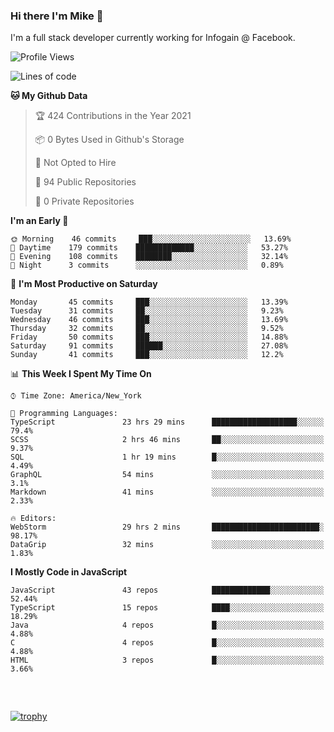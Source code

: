 ### Hi there I'm Mike 👋
I'm a full stack developer currently working for Infogain @ Facebook.

<!--START_SECTION:waka-->
![Profile Views](http://img.shields.io/badge/Profile%20Views-0-blue)

![Lines of code](https://img.shields.io/badge/From%20Hello%20World%20I%27ve%20Written-1.3%20million%20lines%20of%20code-blue)

**🐱 My Github Data** 

> 🏆 424 Contributions in the Year 2021
 > 
> 📦 0 Bytes Used in Github's Storage 
 > 
> 🚫 Not Opted to Hire
 > 
> 📜 94 Public Repositories 
 > 
> 🔑 0 Private Repositories  
 > 
**I'm an Early 🐤** 

```text
🌞 Morning    46 commits     ███░░░░░░░░░░░░░░░░░░░░░░   13.69% 
🌆 Daytime    179 commits    █████████████░░░░░░░░░░░░   53.27% 
🌃 Evening    108 commits    ████████░░░░░░░░░░░░░░░░░   32.14% 
🌙 Night      3 commits      ░░░░░░░░░░░░░░░░░░░░░░░░░   0.89%

```
📅 **I'm Most Productive on Saturday** 

```text
Monday       45 commits     ███░░░░░░░░░░░░░░░░░░░░░░   13.39% 
Tuesday      31 commits     ██░░░░░░░░░░░░░░░░░░░░░░░   9.23% 
Wednesday    46 commits     ███░░░░░░░░░░░░░░░░░░░░░░   13.69% 
Thursday     32 commits     ██░░░░░░░░░░░░░░░░░░░░░░░   9.52% 
Friday       50 commits     ███░░░░░░░░░░░░░░░░░░░░░░   14.88% 
Saturday     91 commits     ██████░░░░░░░░░░░░░░░░░░░   27.08% 
Sunday       41 commits     ███░░░░░░░░░░░░░░░░░░░░░░   12.2%

```


📊 **This Week I Spent My Time On** 

```text
⌚︎ Time Zone: America/New_York

💬 Programming Languages: 
TypeScript               23 hrs 29 mins      ███████████████████░░░░░░   79.4% 
SCSS                     2 hrs 46 mins       ██░░░░░░░░░░░░░░░░░░░░░░░   9.37% 
SQL                      1 hr 19 mins        █░░░░░░░░░░░░░░░░░░░░░░░░   4.49% 
GraphQL                  54 mins             ░░░░░░░░░░░░░░░░░░░░░░░░░   3.1% 
Markdown                 41 mins             ░░░░░░░░░░░░░░░░░░░░░░░░░   2.33%

🔥 Editors: 
WebStorm                 29 hrs 2 mins       ████████████████████████░   98.17% 
DataGrip                 32 mins             ░░░░░░░░░░░░░░░░░░░░░░░░░   1.83%

```

**I Mostly Code in JavaScript** 

```text
JavaScript               43 repos            █████████████░░░░░░░░░░░░   52.44% 
TypeScript               15 repos            ████░░░░░░░░░░░░░░░░░░░░░   18.29% 
Java                     4 repos             █░░░░░░░░░░░░░░░░░░░░░░░░   4.88% 
C                        4 repos             █░░░░░░░░░░░░░░░░░░░░░░░░   4.88% 
HTML                     3 repos             █░░░░░░░░░░░░░░░░░░░░░░░░   3.66%

```



<!--END_SECTION:waka-->

##### &nbsp;
[![trophy](https://github-profile-trophy.vercel.app/?username=uptonm&theme=dracula)](https://github.com/ryo-ma/github-profile-trophy)
